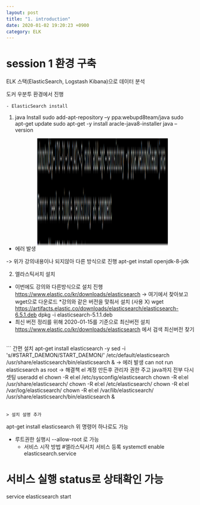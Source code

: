 ```yaml
---
layout: post
title: "1. introduction"
date: 2020-01-02 19:20:23 +0900
category: ELK
---
```


# session 1 환경 구축

ELK 스택(ElasticSearch, Logstash Kibana)으로 데이터 분석

도커 우분투 환경에서 진행

	- ElasticSearch install
1. java Install
sudo add-apt-repository –y ppa:webupd8team/java
sudo apt-get update
sudo apt-get -y install aracle-java8-installer
java –version
* 에러 발생 
<img src="/img/elk/error1.PNG" width="350px" height="300px"></img> <br>

-> 위가 강의내용이나 되지않아 다른 방식으로 진행
apt-get install openjdk-8-jdk

2. 엘라스틱서치 설치 
* 이번에도 강의와 다른방식으로 설치 진행
https://www.elastic.co/kr/downloads/elasticsearch -> 여기에서 찾아보고 wget으로 다운로드
*강의와 같은 버전을 맞춰서 설치 (사용 X)
wget https://artifacts.elastic.co/downloads/elasticsearch/elasticsearch-6.5.1.deb
dpkg -i elasticsearch-5.1.1.deb
* 최신 버전 정리를 위해 2020-01-15를 기준으로 최신버전 설치 
https://www.elastic.co/kr/downloads/elasticsearch 에서 검색 최신버전 찾기 <br>
<br>
```
간편 설치 
apt-get install elasticsearch -y
sed -i 's/#START_DAEMON/START_DAEMON/' /etc/default/elasticsearch
/usr/share/elasticsearch/bin/elasticsearch &
-> 에러 발생
can not run elasticsearch as root
-> 해결책 el 계정 만든후 관리자 권한 주고 java까지 전부 다시 셋팅
useradd el
chown -R el:el /etc/sysconfig/elasticsearch
chown -R el:el /usr/share/elasticsearch/
chown -R  el:el  /etc/elasticsearch/
chown -R  el:el /var/log/elasticsearch/
chown -R  el:el /var/lib/elasticsearch/
/usr/share/elasticsearch/bin/elasticsearch &

```

> 설치 설명 추가
```
apt-get install elasticsearch
위 명령어 하나로도 가능 
+ 루트권한 실행시 --allow-root 로 가능
    - 서비스 시작 방법
#엘라스틱서치 서비스 등록
systemctl enable elasticsearch.service
# 서비스 실행 status로 상태확인 가능
service elasticsearch start
```


